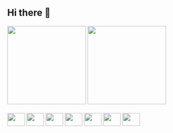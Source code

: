 ## Hi there 👋

<!--
**NasserCaixeta/NasserCaixeta** is a ✨ _special_ ✨ repository because its `README.md` (this file) appears on your GitHub profile.

Here are some ideas to get you started:

- 🔭 I’m currently working on ...
- 🌱 I’m currently learning ...
- 👯 I’m looking to collaborate on ...
- 🤔 I’m looking for help with ...
- 💬 Ask me about ...
- 📫 How to reach me: ...
- 😄 Pronouns: ...
- ⚡ Fun fact: ...
-->
<div>
          
<img height="180cm" src="https://github-readme-stats.vercel.app/api/top-langs/?username=nassercaixeta&layout=compact&theme=solarized-light)](https://github.com/anuraghazra/github-readme-stats">
<img height="180cm" src="https://github-readme-stats.vercel.app/api?username=nassercaixeta&show_icons=true&theme=solarized-light)](https://github.com/anuraghazra/github-readme-stats">

</div>


<div style="display = inline_block"><br>
<img align="center" height="30" width="40" src="https://cdn.jsdelivr.net/gh/devicons/devicon@latest/icons/python/python-plain.svg" />
<img align="center" height="30" width="40" src="https://cdn.jsdelivr.net/gh/devicons/devicon@latest/icons/java/java-plain.svg" />
<img align="center" height="30" width="40" src="https://cdn.jsdelivr.net/gh/devicons/devicon@latest/icons/docker/docker-original.svg" />
<img align="center" height="30" width="40" src="https://cdn.jsdelivr.net/gh/devicons/devicon@latest/icons/jupyter/jupyter-original.svg" />
<img align="center" height="30" width="40" src="https://cdn.jsdelivr.net/gh/devicons/devicon@latest/icons/html5/html5-plain.svg" />
<img align="center" height="30" width="40" src="https://cdn.jsdelivr.net/gh/devicons/devicon@latest/icons/css3/css3-plain.svg" />
<img align="center" height="30" width="40" src="https://cdn.jsdelivr.net/gh/devicons/devicon@latest/icons/javascript/javascript-plain.svg" />
</div>
